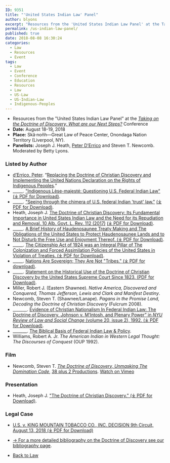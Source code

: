 ```yaml
---
ID: 9351
title: "'United States Indian Law' Panel"
author: blyons
excerpt: "Resources from the 'United States Indian Law Panel' at the Taking on the Doctrine of Discovery, What are our Next Steps?"
permalink: /us-indian-law-panel/
published: true
date: 2018-08-08 16:30:24
categories:
  - Law
  - Resources
  - Event
tags:
  - Law
  - Event
  - Conference
  - Education
  - Resources
  - Law
  - US-Law
  - US-Indian-Law
  - Indigenous-Peoples
---
```

*   Resources from the "United States Indian Law Panel" at the [_Taking on the Doctrine of Discovery, What are our Next Steps?_](https://indigenousvalues.org/taking-on-the-doctrine-of-discovery-what-are-our-next-steps/) Conference
*   **Date:** August 18-19, 2018
*   **Place:** Skä·noñh—Great Law of Peace Center, Onondaga Nation Territory (Liverpool, NY).
*   **Panelists:** Joseph J. Heath, [Peter D’Errico](/resources-by-peter-derrico/) and Steven T. Newcomb. Moderated by Betty Lyons.

### **Listed by Author**

- [d’Errico, Peter](https://doctrineofdiscovery.org/resources-by-peter-derrico/). “[Replacing the Doctrine of Christian Discovery and Implementing the United Nations Declaration on the Rights of Indigenous Peoples](https://doctrineofdiscovery.org/resources-by-peter-derrico/).”
- \_\_\_\_\_. ["Indigenous Lèse-majesté: Questioning U.S. Federal Indian Law" (⤓ PDF for Download)](https://doctrineofdiscovery.org/assets/pdfs/2017_19-02_06_Errico.pdf).
- \_\_\_\_\_. ["Seeing through the chimera of U.S. federal Indian 'trust' law."](https://doctrineofdiscovery.org/assets/pdfs/Seeing_through_the_chimera_of_U.S._feder.pdf) [(⤓ PDF for Download)](https://doctrineofdiscovery.org/assets/pdfs/Seeing_through_the_chimera_of_U.S._feder.pdf).
- Heath, Joseph J. [The Doctrine of Christian Discovery: Its Fundamental Importance in United States Indian Law and the Need for its Repudiation and Removal. 10 Alb. Govt. L. Rev. 112 (2017)](/assets/pdfs/Joe-Heath-THE-DOCTRINE-OF-CHRISTIAN-DISCOVERY-ITS-FUNDAMENTAL-IMPORTANCE-IN-UNITED-STATES-INDIAN-LAW-AND-THE-NEED-FOR-ITS-REPUDIATION-AND-REMOVAL.pdf) [(⤓ PDF for Download)](/assets/pdfs/Joe-Heath-THE-DOCTRINE-OF-CHRISTIAN-DISCOVERY-ITS-FUNDAMENTAL-IMPORTANCE-IN-UNITED-STATES-INDIAN-LAW-AND-THE-NEED-FOR-ITS-REPUDIATION-AND-REMOVAL.pdf).
- \_\_\_\_\_. [A Brief History of Haudenosaunee Treaty Making and The Obligations of the United States to Protect Haudenosaunee Lands and to Not Disturb the Free Use and Enjoyment Thereof. (⤓ PDF for Download)](/assets/pdfs/Treaty-history3-19-12xx.pdf).
- \_\_\_\_\_. [The Citizenship Act of 1924 was an Integral Pillar of The Colonization and Forced Assimilation Policies of the United States in Violation of Treaties. (⤓ PDF for Download)](/assets/pdfs/CITIZENSHIP-ACT-OF-1924Red6-6-18.pdf).
- \_\_\_\_\_. [Nations Are Sovereign; They Are Not "Tribes." (⤓  PDF for download)](/assets/pdfs/NATION-NOT-TRIBE3-6-18.pdf).
- \_\_\_\_\_. [Statement on the Historical Use of the Doctrine of Christian Discovery by the United States Supreme Court Since 1823. (PDF for Download)](/assets/pdfs/DoctrineOfDiscovery5-24-14.pdf).
- Miller, Robert J. (Eastern Shawnee). _Native America, Discovered and Conquered, Thomas Jefferson, Lewis and Clark and Manifest Destiny_.
- Newcomb, Steven T. (Shawnee/Lanape). _Pagans in the Promise Land, Decoding the Doctrine of Christian Discovery_ (Fulcrum 2008).
- \_\_\_\_\_\_\_. [Evidence of Christian Nationalism In Federal Indian Law: The Doctrine of Discovery, Johnson v. M’Intosh, and Plenary Power” in _NYU Review of Law and Social Change_ (volume 20, issue 2), 1992. (⤓ PDF for Download)](/assets/pdfs/Evidence-of-Christian-Nationalism-In-Federal-Indian-Law.pdf).
- \_\_\_\_\_\_\_. [The Biblical Basis of Federal Indian Law & Policy](/the-biblical-basis-of-federal-indian-law-policy/).
- Williams, Robert A. Jr. _The American Indian in Western Legal Thought: The Discourses of Conquest_ (OUP 1992).


### Film

- Newcomb, Steven T. [_The Doctrine of Discovery, Unmasking The Domination Code_](/the-doctrine-of-discovery-unmasking-the-domination-code/), [38 plus 2 Productions](https://www.38plus2productions.com/). [Watch on Vimeo](https://vimeo.com/ondemand/dominationcode)

### Presentation

- Heath, Joseph J. ["The Doctrine of Christian Discovery." (⤓ PDF for Download)](/assets/pdfs/Doctrine-of-Christian-Discovery-Presentation-Joe-Heath-min.pdf).

### Legal Case

- [U.S. v. KING MOUNTAIN TOBACCO CO., INC. DECISION 9th Circuit, August 13, 2018 (⤓ PDF for Download)](/assets/pdfs/KingMt8-13-18.pdf)
- [→ For a more detailed bibliography on the Doctrine of Discovery see our bibliography page](/bibliography/).

- [Back to Law](/law/)
